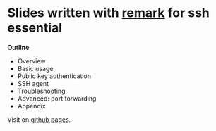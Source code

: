 # Slides written with [remark](https://github.com/gnab/remark) for ssh essential

**Outline**

- Overview
- Basic usage
- Public key authentication
- SSH agent
- Troubleshooting
- Advanced: port forwarding
- Appendix

Visit on [github pages](http://ymattw.github.com/ssh-essential).
